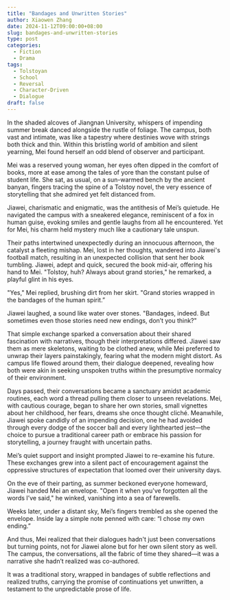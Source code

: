 ```yaml
---
title: "Bandages and Unwritten Stories"
author: Xiaowen Zhang
date: 2024-11-12T09:00:00+08:00
slug: bandages-and-unwritten-stories
type: post
categories:
  - Fiction
  - Drama
tags:
  - Tolstoyan
  - School
  - Reversal
  - Character-Driven
  - Dialogue
draft: false
---
```


In the shaded alcoves of Jiangnan University, whispers of impending summer break danced alongside the rustle of foliage. The campus, both vast and intimate, was like a tapestry where destinies wove with strings both thick and thin. Within this bristling world of ambition and silent yearning, Mei found herself an odd blend of observer and participant. 

Mei was a reserved young woman, her eyes often dipped in the comfort of books, more at ease among the tales of yore than the constant pulse of student life. She sat, as usual, on a sun-warmed bench by the ancient banyan, fingers tracing the spine of a Tolstoy novel, the very essence of storytelling that she admired yet felt distanced from.

Jiawei, charismatic and enigmatic, was the antithesis of Mei’s quietude. He navigated the campus with a sneakered elegance, reminiscent of a fox in human guise, evoking smiles and gentle laughs from all he encountered. Yet for Mei, his charm held mystery much like a cautionary tale unspun.

Their paths intertwined unexpectedly during an innocuous afternoon, the catalyst a fleeting mishap. Mei, lost in her thoughts, wandered into Jiawei's football match, resulting in an unexpected collision that sent her book tumbling. Jiawei, adept and quick, secured the book mid-air, offering his hand to Mei. "Tolstoy, huh? Always about grand stories," he remarked, a playful glint in his eyes.

"Yes," Mei replied, brushing dirt from her skirt. "Grand stories wrapped in the bandages of the human spirit.”

Jiawei laughed, a sound like water over stones. "Bandages, indeed. But sometimes even those stories need new endings, don’t you think?"

That simple exchange sparked a conversation about their shared fascination with narratives, though their interpretations differed. Jiawei saw them as mere skeletons, waiting to be clothed anew, while Mei preferred to unwrap their layers painstakingly, fearing what the modern might distort. As campus life flowed around them, their dialogue deepened, revealing how both were akin in seeking unspoken truths within the presumptive normalcy of their environment.

Days passed, their conversations became a sanctuary amidst academic routines, each word a thread pulling them closer to unseen revelations. Mei, with cautious courage, began to share her own stories, small vignettes about her childhood, her fears, dreams she once thought cliché. Meanwhile, Jiawei spoke candidly of an impending decision, one he had avoided through every dodge of the soccer ball and every lighthearted jest—the choice to pursue a traditional career path or embrace his passion for storytelling, a journey fraught with uncertain paths.

Mei’s quiet support and insight prompted Jiawei to re-examine his future. These exchanges grew into a silent pact of encouragement against the oppressive structures of expectation that loomed over their university days.

On the eve of their parting, as summer beckoned everyone homeward, Jiawei handed Mei an envelope. "Open it when you've forgotten all the words I’ve said," he winked, vanishing into a sea of farewells.

Weeks later, under a distant sky, Mei’s fingers trembled as she opened the envelope. Inside lay a simple note penned with care: “I chose my own ending.” 

And thus, Mei realized that their dialogues hadn't just been conversations but turning points, not for Jiawei alone but for her own silent story as well. The campus, the conversations, all the fabric of time they shared—it was a narrative she hadn’t realized was co-authored.

It was a traditional story, wrapped in bandages of subtle reflections and realized truths, carrying the promise of continuations yet unwritten, a testament to the unpredictable prose of life.